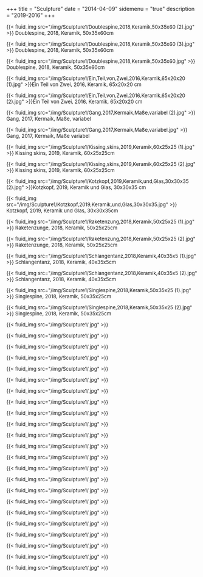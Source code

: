 +++
title = "Sculpture"
date = "2014-04-09"
sidemenu = "true"
description = "2019-2016"
+++
<font size="2">

<p>
{{< fluid_img src="/img/Sculpture1/Doublespine,2018,Keramik,50x35x60 (2).jpg" >}}
Doublespine, 2018, Keramik, 50x35x60cm</p>

<p>
{{< fluid_img src="/img/Sculpture1/Doublespine,2018,Keramik,50x35x60 (3).jpg" >}}
Doublespine, 2018, Keramik, 50x35x60cm</p>

<p>
{{< fluid_img src="/img/Sculpture1/Doublespine,2018,Keramik,50x35x60.jpg" >}}
Doublespine, 2018, Keramik, 50x35x60cm</p>

<p>
{{< fluid_img src="/img/Sculpture1/Ein,Teil,von,Zwei,2016,Keramik,65x20x20 (1).jpg" >}}Ein Teil von Zwei, 2016, Keramik, 65x20x20
cm</p>

<p>
{{< fluid_img src="/img/Sculpture1/Ein,Teil,von,Zwei,2016,Keramik,65x20x20 (2).jpg" >}}Ein Teil von Zwei, 2016, Keramik, 65x20x20
cm</p>

<p>
{{< fluid_img src="/img/Sculpture1/Gang,2017,Kermaik,Maße,variabel (2).jpg" >}}
Gang, 2017, Kermaik, Maße, variabel</p>

<p>
{{< fluid_img src="/img/Sculpture1/Gang,2017,Kermaik,Maße,variabel.jpg" >}}
Gang, 2017, Kermaik, Maße variabel</p>

<p>
{{< fluid_img src="/img/Sculpture1/Kissing,skins,2019,Keramik,60x25x25 (1).jpg" >}}
Kissing skins, 2019, Keramik, 60x25x25cm</p>

<p>
{{< fluid_img src="/img/Sculpture1/Kissing,skins,2019,Keramik,60x25x25 (2).jpg" >}}
Kissing skins, 2019, Keramik, 60x25x25cm</p>

<p>
{{< fluid_img src="/img/Sculpture1/Kotzkopf,2019,Keramik,und,Glas,30x30x35 (2).jpg" >}}Kotzkopf, 2019, Keramik und Glas, 30x30x35
cm</p>

<p>
{{< fluid_img src="/img/Sculpture1/Kotzkopf,2019,Keramik,und,Glas,30x30x35.jpg" >}}
Kotzkopf, 2019, Keramik und Glas, 30x30x35cm</p>

<p>
{{< fluid_img src="/img/Sculpture1/Raketenzung,2018,Keramik,50x25x25 (1).jpg" >}}
Raketenzunge, 2018, Keramik, 50x25x25cm</p>

<p>
{{< fluid_img src="/img/Sculpture1/Raketenzung,2018,Keramik,50x25x25 (2).jpg" >}}
Raketenzunge, 2018, Keramik, 50x25x25cm</p>

<p>
{{< fluid_img src="/img/Sculpture1/Schlangentanz,2018,Keramik,40x35x5 (1).jpg" >}}
Schlangentanz, 2018, Keramik, 40x35x5cm</p>

<p>
{{< fluid_img src="/img/Sculpture1/Schlangentanz,2018,Keramik,40x35x5 (2).jpg" >}}
Schlangentanz, 2018, Keramik, 40x35x5cm</p>

<p>
{{< fluid_img src="/img/Sculpture1/Singlespine,2018,Keramik,50x35x25 (1).jpg" >}}
Singlespine, 2018, Keramik, 50x35x25cm</p>

<p>
{{< fluid_img src="/img/Sculpture1/Singlespine,2018,Keramik,50x35x25 (2).jpg" >}}
Singlespine, 2018, Keramik, 50x35x25cm</p>



<p>
{{< fluid_img src="/img/Sculpture1/.jpg" >}}
</p>

<p>
{{< fluid_img src="/img/Sculpture1/.jpg" >}}
</p>

<p>
{{< fluid_img src="/img/Sculpture1/.jpg" >}}
</p>

<p>
{{< fluid_img src="/img/Sculpture1/.jpg" >}}
</p>

<p>
{{< fluid_img src="/img/Sculpture1/.jpg" >}}
</p>

<p>
{{< fluid_img src="/img/Sculpture1/.jpg" >}}
</p>

<p>
{{< fluid_img src="/img/Sculpture1/.jpg" >}}
</p>

<p>
{{< fluid_img src="/img/Sculpture1/.jpg" >}}
</p>

<p>
{{< fluid_img src="/img/Sculpture1/.jpg" >}}
</p>

<p>
{{< fluid_img src="/img/Sculpture1/.jpg" >}}
</p>

<p>
{{< fluid_img src="/img/Sculpture1/.jpg" >}}
</p>

<p>
{{< fluid_img src="/img/Sculpture1/.jpg" >}}
</p>

<p>
{{< fluid_img src="/img/Sculpture1/.jpg" >}}
</p>

<p>
{{< fluid_img src="/img/Sculpture1/.jpg" >}}
</p>

<p>
{{< fluid_img src="/img/Sculpture1/.jpg" >}}
</p>

<p>
{{< fluid_img src="/img/Sculpture1/.jpg" >}}
</p>

<p>
{{< fluid_img src="/img/Sculpture1/.jpg" >}}
</p>

<p>
{{< fluid_img src="/img/Sculpture1/.jpg" >}}
</p>

<p>
{{< fluid_img src="/img/Sculpture1/.jpg" >}}
</p>

<p>
{{< fluid_img src="/img/Sculpture1/.jpg" >}}
</p>

<p>
{{< fluid_img src="/img/Sculpture1/.jpg" >}}
</p>

<p>
{{< fluid_img src="/img/Sculpture1/.jpg" >}}
</p>

<p>
{{< fluid_img src="/img/Sculpture1/.jpg" >}}
</p>
</font>
